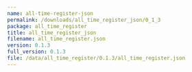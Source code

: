 ```yaml
---
name: all-time-register-json
permalink: /downloads/all_time_register_json/0_1_3
package: all_time_register
title: all_time_register_json
filename: all_time_register.json
version: 0.1.3
full_version: 0.1.3
file: /data/all_time_register/0.1.3/all_time_register.json
---
```

